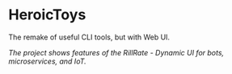 # HeroicToys

The remake of useful CLI tools, but with Web UI.

_The project shows features of the RillRate - Dynamic UI for bots, microservices, and IoT._
